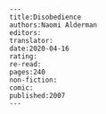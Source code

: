 
    ---
    title:Disobedience
    authors:Naomi Alderman
    editors:
    translator:
    date:2020-04-16
    rating:
    re-read:
    pages:240
    non-fiction:
    comic:
    published:2007
    ---

    